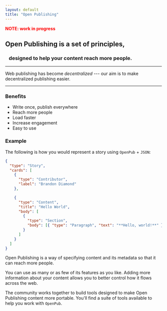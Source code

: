 ```yaml
---
layout: default
title: "Open Publishing"
---
```


<span style="font-weight: bold; color: red">NOTE: work in progress</span>

## **Open Publishing** is a set of principles,
### &nbsp;&nbsp;&nbsp;designed to help your content reach more people.

---

Web publishing has become *decentralized* --- our aim is to make decentralized publishing easier.

---

### Benefits

- Write once, publish everywhere
- Reach more people
- Load faster
- Increase engagement
- Easy to use

### Example

The following is how you would represent a story using `OpenPub` + `JSON`:

```json
{
  "type": "Story",
  "cards": [
    {
      "type": "Contributor",
      "label": "Brandon Diamond"
    },

    {
      "type": "Content",
      "title": "Hello World",
      "body": [
        {
          "type": "Section",
          "body": [{ "type": "Paragraph", "text": "**Hello, world!**" }]
        }
      ]
    }
  ]
}
```

Open Publishing is a way of specifying content and its metadata so that it can reach more people.

You can use as many or as few of its features as you like. Adding more information about your content allows you to better control how it flows across the web.


The community works together to build tools designed to make Open Publishing content more portable. You'll find a suite of tools available to help you work with `OpenPub`.
